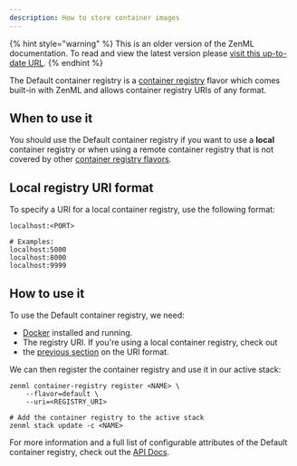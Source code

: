 ```yaml
---
description: How to store container images
---
```


{% hint style="warning" %}
This is an older version of the ZenML documentation. To read and view the latest version please [visit this up-to-date URL](https://docs.zenml.io).
{% endhint %}


The Default container registry is a [container registry](./container-registries.md) 
flavor which comes built-in with ZenML and allows container registry URIs
of any format.

## When to use it

You should use the Default container registry if you want to use a **local**
container registry or when using a remote container registry that is not 
covered by other [container registry flavors](./container-registries.md#container-registry-flavors).

## Local registry URI format

To specify a URI for a local container registry, use the following format:
```shell
localhost:<PORT>

# Examples:
localhost:5000
localhost:8000
localhost:9999
```

## How to use it

To use the Default container registry, we need:
* [Docker](https://www.docker.com) installed and running.
* The registry URI. If you're using a local container registry, check out 
* the [previous section](#local-registry-uri-format) on the URI format.

We can then register the container registry and use it in our active stack:
```shell
zenml container-registry register <NAME> \
    --flavor=default \
    --uri=<REGISTRY_URI>

# Add the container registry to the active stack
zenml stack update -c <NAME>
```

For more information and a full list of configurable attributes of the Default 
container registry, check out the [API Docs](https://apidocs.zenml.io/latest/api_docs/integrations/#zenml.integrations.aws.container_registries.default_container_registry.DefaultContainerRegistry).
